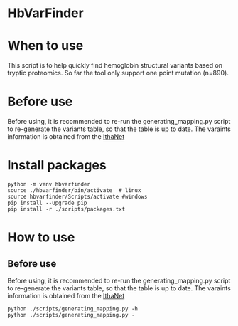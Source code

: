 # HbVarFinder

# When to use 
This script is to help quickly find hemoglobin structural variants based on tryptic proteomics. So far the tool only support one point mutation (n=890).

# Before use 
Before using, it is recommended to re-run the generating_mapping.py script to re-generate the variants table, so that the table is up to date. The varaints information 
is obtained from the [IthaNet](https://www.ithanet.eu/db/ithagenes?action=list&hcat=0b-)

# Install packages 
```
python -m venv hbvarfinder  
source ./hbvarfinder/bin/activate  # linux
source hbvarfinder/Scripts/activate #windows 
pip install --upgrade pip  
pip install -r ./scripts/packages.txt
```

# How to use

## Before use 
Before using, it is recommended to re-run the generating_mapping.py script to re-generate the variants table, so that the table is up to date. The varaints information 
is obtained from the [IthaNet](https://www.ithanet.eu/db/ithagenes?action=list&hcat=0b-)

```
python ./scripts/generating_mapping.py -h
python ./scripts/generating_mapping.py -

```
